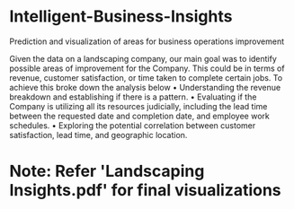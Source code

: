 # Intelligent-Business-Insights
Prediction and visualization of areas for business operations improvement

Given the data on a landscaping company, our main goal was to identify possible areas of improvement for the
Company. This could be in terms of revenue, customer satisfaction, or time taken to complete certain jobs.
To achieve this broke down the analysis below
• Understanding the revenue breakdown and establishing if there is a pattern.
• Evaluating if the Company is utilizing all its resources judicially, including the lead time between the
requested date and completion date, and employee work schedules.
• Exploring the potential correlation between customer satisfaction, lead time, and geographic location.

# Note: Refer 'Landscaping Insights.pdf' for final visualizations
